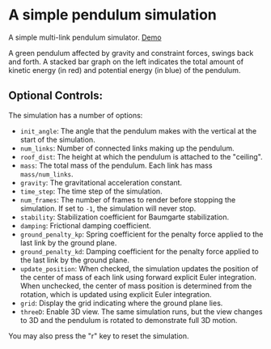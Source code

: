 # A simple pendulum simulation

A simple multi-link pendulum simulator.  [Demo](https://elrnv.github.io/pendulum-js)

A green pendulum affected by gravity and constraint forces, swings back and
forth. A stacked bar graph on the left indicates the total amount of kinetic
energy (in red) and potential energy (in blue) of the pendulum.

## Optional Controls:

The simulation has a number of options:

- `init_angle`: The angle that the pendulum makes with the vertical at the start of the simulation.
- `num_links`: Number of connected links making up the pendulum.
- `roof_dist`: The height at which the pendulum is attached to the "ceiling".
- `mass`: The total mass of the pendulum. Each link has mass `mass/num_links`.
- `gravity`: The gravitational acceleration constant.
- `time_step`: The time step of the simulation.
- `num_frames`: The number of frames to render before stopping the simulation. If set to `-1`, the simulation will never stop.
- `stability`: Stabilization coefficient for Baumgarte stabilization.
- `damping`: Frictional damping coefficient.
- `ground_penalty_kp`: Spring coefficient for the penalty force applied to the last link by the ground plane.
- `ground_penalty_kd`: Damping coefficient for the penalty force applied to the last link by the ground plane.
- `update_position`: When checked, the simulation updates the position of the center of mass of each link using forward explicit Euler integration. When unchecked, the center of mass position is determined from the rotation, which is updated using explicit Euler integration.
- `grid`: Display the grid indicating where the ground plane lies.
- `threeD`: Enable 3D view. The same simulation runs, but the view changes to 3D and the pendulum is rotated to demonstrate full 3D motion.

You may also press the "r" key to reset the simulation.
